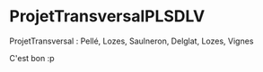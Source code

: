 # ProjetTransversalPLSDLV
ProjetTransversal : Pellé, Lozes, Saulneron, Delglat, Lozes, Vignes


C'est bon :p
